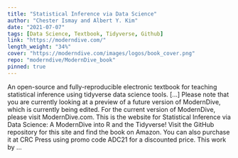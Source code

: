 ```yaml
---
title: "Statistical Inference via Data Science"
author: "Chester Ismay and Albert Y. Kim"
date: "2021-07-07"
tags: [Data Science, Textbook, Tidyverse, Github]
link: "https://moderndive.com/"
length_weight: "34%"
cover: "https://moderndive.com/images/logos/book_cover.png"
repo: "moderndive/ModernDive_book"
pinned: true
---
```


An open-source and fully-reproducible electronic textbook for teaching statistical inference using tidyverse data science tools. [...] Please note that you are currently looking at a preview of a future version of ModernDive, which is currently being edited. For the current version of ModernDive, please visit ModernDive.com. This is the website for Statistical Inference via Data Science: A ModernDive into R and the Tidyverse! Visit the GitHub repository for this site and find the book on Amazon. You can also purchase it at CRC Press using promo code ADC21 for a discounted price. This work by ...
